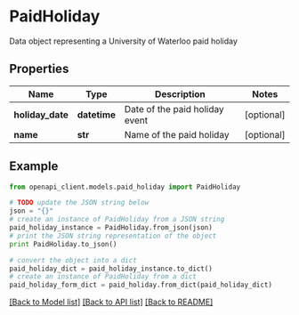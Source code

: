 # PaidHoliday

Data object representing a University of Waterloo paid holiday

## Properties

Name | Type | Description | Notes
------------ | ------------- | ------------- | -------------
**holiday_date** | **datetime** | Date of the paid holiday event | [optional] 
**name** | **str** | Name of the paid holiday | [optional] 

## Example

```python
from openapi_client.models.paid_holiday import PaidHoliday

# TODO update the JSON string below
json = "{}"
# create an instance of PaidHoliday from a JSON string
paid_holiday_instance = PaidHoliday.from_json(json)
# print the JSON string representation of the object
print PaidHoliday.to_json()

# convert the object into a dict
paid_holiday_dict = paid_holiday_instance.to_dict()
# create an instance of PaidHoliday from a dict
paid_holiday_form_dict = paid_holiday.from_dict(paid_holiday_dict)
```
[[Back to Model list]](../README.md#documentation-for-models) [[Back to API list]](../README.md#documentation-for-api-endpoints) [[Back to README]](../README.md)


